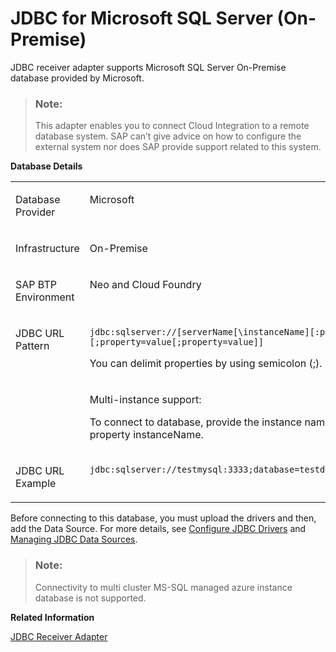 <!-- loio9745e4096fd9438fb681fac8270f11f1 -->

# JDBC for Microsoft SQL Server \(On-Premise\)

JDBC receiver adapter supports Microsoft SQL Server On-Premise database provided by Microsoft.

> ### Note:  
> This adapter enables you to connect Cloud Integration to a remote database system. SAP can’t give advice on how to configure the external system nor does SAP provide support related to this system.

**Database Details**


<table>
<tr>
<td valign="top">

Database Provider

</td>
<td valign="top">

Microsoft

</td>
</tr>
<tr>
<td valign="top">

Infrastructure

</td>
<td valign="top">

On-Premise

</td>
</tr>
<tr>
<td valign="top">

SAP BTP Environment

</td>
<td valign="top">

Neo and Cloud Foundry

</td>
</tr>
<tr>
<td valign="top" rowspan="2">

JDBC URL Pattern

</td>
<td valign="top">

`jdbc:sqlserver://[serverName[\instanceName][:portNumber]][;property=value[;property=value]]`

You can delimit properties by using semicolon \(;\). You can't duplicate them.

</td>
</tr>
<tr>
<td valign="top">

Multi-instance support:

To connect to database, provide the instance name in the URL using property instanceName.

</td>
</tr>
<tr>
<td valign="top">

JDBC URL Example

</td>
<td valign="top">

`jdbc:sqlserver://testmysql:3333;database=testdb;instanceName=SQLEXPRESS`

</td>
</tr>
</table>

Before connecting to this database, you must upload the drivers and then, add the Data Source. For more details, see [Configure JDBC Drivers](../Operations/configure-jdbc-drivers-77c7d95.md) and [Managing JDBC Data Sources](../Operations/managing-jdbc-data-sources-4c873fa.md).

> ### Note:  
> Connectivity to multi cluster MS-SQL managed azure instance database is not supported.

**Related Information**  


[JDBC Receiver Adapter](jdbc-receiver-adapter-88be644.md "The JDBC (Java Database Connectivity) adapter enables you to connect SAP Cloud Integration to cloud databases.")

